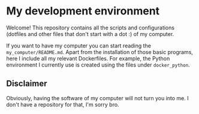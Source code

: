 
# My development environment

Welcome! This repository contains all the scripts and configurations (dotfiles and other files that don't start with a dot :) of my computer.

If you want to have my computer you can start reading the `my_computer/README.md`.
Apart from the installation of those basic programs, here I include all my relevant Dockerfiles.
For example, the Python environment I currently use is created using the files under `docker_python`.


## Disclaimer

Obviously, having the software of my computer will not turn you into me.
I don't have a repository for that, I'm sorry bro.

